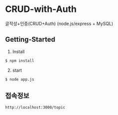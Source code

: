 # CRUD-with-Auth
글작성+인증(CRUD+Auth) (node.js/express + MySQL)

## Getting-Started
1. Install

  ```js
  $ npm install
  ```

2. start

  ```text
  $ node app.js
  ```
  
  ## 접속정보
  ```
  http://localhost:3000/topic
  ```
